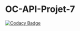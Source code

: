 # OC-API-Projet-7

[![Codacy Badge](https://api.codacy.com/project/badge/Grade/d9c4e7d477744e8d943295fa821004f4)](https://app.codacy.com/app/AlexandreTual/OC-API-Projet-7?utm_source=github.com&utm_medium=referral&utm_content=AlexandreTual/OC-API-Projet-7&utm_campaign=Badge_Grade_Dashboard)
